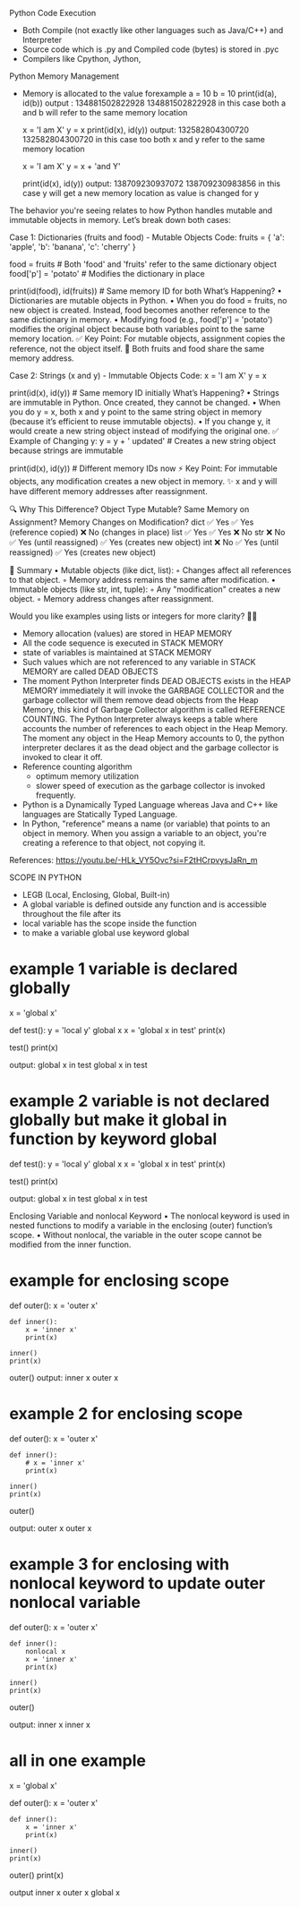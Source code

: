 Python Code Execution
- Both Compile (not exactly like other languages such as Java/C++) and Interpreter
- Source code which is .py and Compiled code (bytes) is stored in .pyc
- Compilers like Cpython, Jython,


Python Memory Management
- Memory is allocated to the value forexample
	a = 10
	b = 10
	print(id(a), id(b))
	output : 134881502822928 134881502822928
	in this case both a and b will refer to the same memory location
	
	x = 'I am X'
	y = x
	print(id(x), id(y))
	output: 132582804300720 132582804300720
	in this case too both x and y refer to the same memory location
	
	x = 'I am X'
	y = x + 'and Y'

	print(id(x), id(y))
	output: 138709230937072 138709230983856
	in this case y will get a new memory location as value is changed for y

The behavior you're seeing relates to how Python handles mutable and immutable objects in memory. Let’s break down both cases:

Case 1: Dictionaries (fruits and food) - Mutable Objects
Code:
fruits = {
    'a': 'apple',
    'b': 'banana',
    'c': 'cherry'
}

food = fruits           # Both 'food' and 'fruits' refer to the same dictionary object
food['p'] = 'potato'    # Modifies the dictionary in place

print(id(food), id(fruits))  # Same memory ID for both
What’s Happening?
    • Dictionaries are mutable objects in Python. 
    • When you do food = fruits, no new object is created. Instead, food becomes another reference to the same dictionary in memory. 
    • Modifying food (e.g., food['p'] = 'potato') modifies the original object because both variables point to the same memory location. 
✅ Key Point:
For mutable objects, assignment copies the reference, not the object itself.
🔗 Both fruits and food share the same memory address.

Case 2: Strings (x and y) - Immutable Objects
Code:
x = 'I am X'
y = x

print(id(x), id(y))  # Same memory ID initially
What’s Happening?
    • Strings are immutable in Python. Once created, they cannot be changed. 
    • When you do y = x, both x and y point to the same string object in memory (because it’s efficient to reuse immutable objects). 
    • If you change y, it would create a new string object instead of modifying the original one. 
✅ Example of Changing y:
y = y + ' updated'  # Creates a new string object because strings are immutable

print(id(x), id(y))  # Different memory IDs now
⚡ Key Point:
For immutable objects, any modification creates a new object in memory.
✨ x and y will have different memory addresses after reassignment.

🔍 Why This Difference?
Object Type
Mutable?
Same Memory on Assignment?
Memory Changes on Modification?
dict
✅ Yes
✅ Yes (reference copied)
❌ No (changes in place)
list
✅ Yes
✅ Yes
❌ No
str
❌ No
✅ Yes (until reassigned)
✅ Yes (creates new object)
int
❌ No
✅ Yes (until reassigned)
✅ Yes (creates new object)

🎯 Summary
    • Mutable objects (like dict, list): 
        ◦ Changes affect all references to that object. 
        ◦ Memory address remains the same after modification. 
    • Immutable objects (like str, int, tuple): 
        ◦ Any "modification" creates a new object. 
        ◦ Memory address changes after reassignment. 

Would you like examples using lists or integers for more clarity? 🚀✨


- Memory allocation (values) are stored in HEAP MEMORY
- All the code sequence is executed in STACK MEMORY
- state of variables is maintained at STACK MEMORY
- Such values which are not referenced to any variable in STACK MEMORY are called DEAD OBJECTS
- The moment Python Interpreter finds DEAD OBJECTS exists in the HEAP MEMORY immediately it will invoke the GARBAGE COLLECTOR and the garbage collector will them remove dead objects from the Heap Memory, this kind of Garbage Collector algorithm is called REFERENCE COUNTING. The Python Interpreter always keeps a table where accounts the number of references	to each object in the Heap Memory. The moment any object in the Heap Memory accounts to 0, the python interpreter declares it as the dead object and the garbage collector is invoked to clear it off.
- Reference counting algorithm
	- optimum memory utilization
	- slower speed of execution as the garbage collector is invoked frequently.
- Python is a Dynamically Typed Language whereas Java and C++ like languages are Statically Typed Language.
- In Python, "reference" means a name (or variable) that points to an object in memory. When you assign a variable to an object, you're creating a reference to that object, not copying it.

References: 
https://youtu.be/-HLk_VY5Ovc?si=F2tHCrpvysJaRn_m

SCOPE IN PYTHON

- LEGB (Local, Enclosing, Global, Built-in)
- A global variable is defined outside any function and is accessible throughout the file after its
- local variable has the scope inside the function
- to make a variable global use keyword global

# example 1 variable is declared globally
x = 'global x'

def test():
	y = 'local y'
	global x
	x = 'global x in test'
	print(x)

test()
print(x)

output:
global x in test
global x in test

# example 2 variable is not declared globally but make it global in function by keyword global

def test():
	y = 'local y'
	global x
	x = 'global x in test'
	print(x)

test()
print(x)

output:
global x in test
global x in test


Enclosing Variable and nonlocal Keyword
    • The nonlocal keyword is used in nested functions to modify a variable in the enclosing (outer) function’s scope.
    • Without nonlocal, the variable in the outer scope cannot be modified from the inner function.
# example for enclosing scope
def outer():
	x = 'outer x'

	def inner():
		x = 'inner x'
		print(x)

	inner()
	print(x)

outer()
output:
inner x
outer x

# example 2 for enclosing scope

def outer():
	x = 'outer x'

	def inner():
		# x = 'inner x'
		print(x)

	inner()
	print(x)

outer()

output:
outer x
outer x

# example 3 for enclosing with nonlocal keyword to update outer nonlocal variable

def outer():
	x = 'outer x'

	def inner():
		nonlocal x
		x = 'inner x'
		print(x)

	inner()
	print(x)

outer()

output:
inner x
inner x

# all in one example
x = 'global x'

def outer():
	x = 'outer x'

	def inner():
		x = 'inner x'
		print(x)

	inner()
	print(x)

outer()
print(x)

output
inner x
outer x
global x
